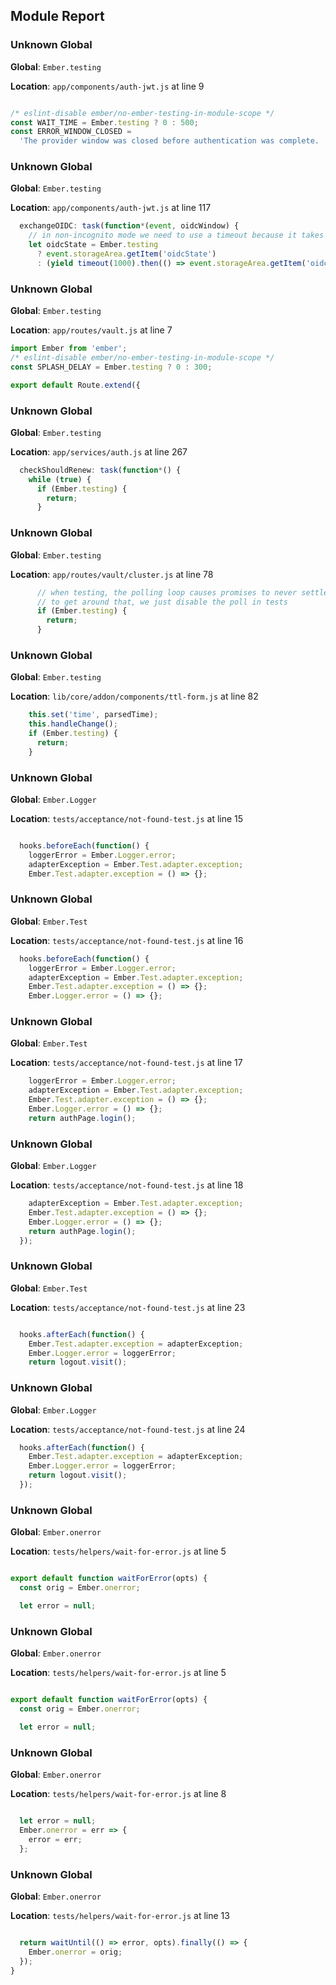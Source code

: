 ## Module Report
### Unknown Global

**Global**: `Ember.testing`

**Location**: `app/components/auth-jwt.js` at line 9

```js

/* eslint-disable ember/no-ember-testing-in-module-scope */
const WAIT_TIME = Ember.testing ? 0 : 500;
const ERROR_WINDOW_CLOSED =
  'The provider window was closed before authentication was complete.  Please click Sign In to try again.';
```

### Unknown Global

**Global**: `Ember.testing`

**Location**: `app/components/auth-jwt.js` at line 117

```js
  exchangeOIDC: task(function*(event, oidcWindow) {
    // in non-incognito mode we need to use a timeout because it takes time before oidcState is written to local storage.
    let oidcState = Ember.testing
      ? event.storageArea.getItem('oidcState')
      : (yield timeout(1000).then(() => event.storageArea.getItem('oidcState')));
```

### Unknown Global

**Global**: `Ember.testing`

**Location**: `app/routes/vault.js` at line 7

```js
import Ember from 'ember';
/* eslint-disable ember/no-ember-testing-in-module-scope */
const SPLASH_DELAY = Ember.testing ? 0 : 300;

export default Route.extend({
```

### Unknown Global

**Global**: `Ember.testing`

**Location**: `app/services/auth.js` at line 267

```js
  checkShouldRenew: task(function*() {
    while (true) {
      if (Ember.testing) {
        return;
      }
```

### Unknown Global

**Global**: `Ember.testing`

**Location**: `app/routes/vault/cluster.js` at line 78

```js
      // when testing, the polling loop causes promises to never settle so acceptance tests hang
      // to get around that, we just disable the poll in tests
      if (Ember.testing) {
        return;
      }
```

### Unknown Global

**Global**: `Ember.testing`

**Location**: `lib/core/addon/components/ttl-form.js` at line 82

```js
    this.set('time', parsedTime);
    this.handleChange();
    if (Ember.testing) {
      return;
    }
```

### Unknown Global

**Global**: `Ember.Logger`

**Location**: `tests/acceptance/not-found-test.js` at line 15

```js

  hooks.beforeEach(function() {
    loggerError = Ember.Logger.error;
    adapterException = Ember.Test.adapter.exception;
    Ember.Test.adapter.exception = () => {};
```

### Unknown Global

**Global**: `Ember.Test`

**Location**: `tests/acceptance/not-found-test.js` at line 16

```js
  hooks.beforeEach(function() {
    loggerError = Ember.Logger.error;
    adapterException = Ember.Test.adapter.exception;
    Ember.Test.adapter.exception = () => {};
    Ember.Logger.error = () => {};
```

### Unknown Global

**Global**: `Ember.Test`

**Location**: `tests/acceptance/not-found-test.js` at line 17

```js
    loggerError = Ember.Logger.error;
    adapterException = Ember.Test.adapter.exception;
    Ember.Test.adapter.exception = () => {};
    Ember.Logger.error = () => {};
    return authPage.login();
```

### Unknown Global

**Global**: `Ember.Logger`

**Location**: `tests/acceptance/not-found-test.js` at line 18

```js
    adapterException = Ember.Test.adapter.exception;
    Ember.Test.adapter.exception = () => {};
    Ember.Logger.error = () => {};
    return authPage.login();
  });
```

### Unknown Global

**Global**: `Ember.Test`

**Location**: `tests/acceptance/not-found-test.js` at line 23

```js

  hooks.afterEach(function() {
    Ember.Test.adapter.exception = adapterException;
    Ember.Logger.error = loggerError;
    return logout.visit();
```

### Unknown Global

**Global**: `Ember.Logger`

**Location**: `tests/acceptance/not-found-test.js` at line 24

```js
  hooks.afterEach(function() {
    Ember.Test.adapter.exception = adapterException;
    Ember.Logger.error = loggerError;
    return logout.visit();
  });
```

### Unknown Global

**Global**: `Ember.onerror`

**Location**: `tests/helpers/wait-for-error.js` at line 5

```js

export default function waitForError(opts) {
  const orig = Ember.onerror;

  let error = null;
```

### Unknown Global

**Global**: `Ember.onerror`

**Location**: `tests/helpers/wait-for-error.js` at line 5

```js

export default function waitForError(opts) {
  const orig = Ember.onerror;

  let error = null;
```

### Unknown Global

**Global**: `Ember.onerror`

**Location**: `tests/helpers/wait-for-error.js` at line 8

```js

  let error = null;
  Ember.onerror = err => {
    error = err;
  };
```

### Unknown Global

**Global**: `Ember.onerror`

**Location**: `tests/helpers/wait-for-error.js` at line 13

```js

  return waitUntil(() => error, opts).finally(() => {
    Ember.onerror = orig;
  });
}
```
